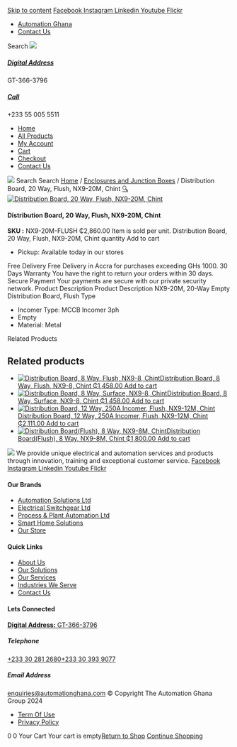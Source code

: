 [Skip to content](https://store.automationghana.com/product/dist-board-nx9-20m-flush-chint/#content)
[ Facebook ](https://www.facebook.com/automationgh/) [ Instagram ](https://www.instagram.com/automationgh/) [ Linkedin ](https://www.linkedin.com/company/the-automation-ghana-limited/) [ Youtube ](https://www.youtube.com/channel/UCurrRDUSm5oIW39VXjn1u0w) [ Flickr ](https://www.flickr.com/photos/181794037@N07/)
  * [ Automation Ghana ](https://automationghana.com)
  * [ Contact Us ](https://store.automationghana.com/contact/)


Search
[ ![](https://store.automationghana.com/wp-content/uploads/2024/04/Website-TAGG-Logo-BLUE.png) ](https://store.automationghana.com/)
[ ](https://maps.app.goo.gl/m4xeaagWCNbLk4jM6)
#####  [ Digital Address ](https://maps.app.goo.gl/m4xeaagWCNbLk4jM6)
GT-366-3796 
[ ](tel:+233550055511)
#####  [ Call ](tel:+233550055511)
+233 55 005 5511 
  * [Home](https://store.automationghana.com/)
  * [All Products](https://store.automationghana.com/shop/)
  * [My Account](https://store.automationghana.com/my-account/)
  * [Cart](https://store.automationghana.com/cart/)
  * [Checkout](https://store.automationghana.com/checkout/)
  * [Contact Us](https://store.automationghana.com/contact/)


[![](https://store.automationghana.com/wp-content/uploads/2024/04/AutomationGhana_logo_white.png)](https://store.automationghana.com)
Search
Search
[Home](https://store.automationghana.com) / [Enclosures and Junction Boxes](https://store.automationghana.com/product-category/enclosures-and-junction-boxes/) / Distribution Board, 20 Way, Flush, NX9-20M, Chint
[🔍](https://store.automationghana.com/product/dist-board-nx9-20m-flush-chint/)
[![Distribution Board, 20 Way, Flush, NX9-20M, Chint](https://store.automationghana.com/wp-content/uploads/2020/04/NX9-8-Surface-Chint.jpg)](https://store.automationghana.com/wp-content/uploads/2020/04/NX9-8-Surface-Chint.jpg)
####  Distribution Board, 20 Way, Flush, NX9-20M, Chint 
**SKU :** NX9-20M-FLUSH 
₵2,860.00
Item is sold per unit.
Distribution Board, 20 Way, Flush, NX9-20M, Chint quantity
Add to cart
  * Pickup: Available today in our stores


Free Delivery 
Free Delivery in Accra for purchases exceeding GHs 1000. 
30 Days Warranty 
You have the right to return your orders within 30 days. 
Secure Payment 
Your payments are secure with our private security network. 
Product Description
Product Description
NX9-20M, 20-Way Empty Distribution Board, Flush Type 
  * Incomer Type: MCCB Incomer 3ph
  * Empty
  * Material: Metal


Related Products 
## Related products
  * [![Distribution Board, 8 Way, Flush, NX9-8, Chint](https://store.automationghana.com/wp-content/uploads/2020/04/NX9-8-Flush-Chint-300x300.jpg)Distribution Board, 8 Way, Flush, NX9-8, Chint ₵1,458.00 ](https://store.automationghana.com/product/dist-board-nx9-8-flush-chint/)
[Add to cart](https://store.automationghana.com/product/dist-board-nx9-20m-flush-chint/?add-to-cart=1708)
  * [![Distribution Board, 8 Way, Surface, NX9-8, Chint](https://store.automationghana.com/wp-content/uploads/2020/04/NX9-8-Flush-Chint-300x300.jpg)Distribution Board, 8 Way, Surface, NX9-8, Chint ₵1,458.00 ](https://store.automationghana.com/product/dist-board-nx9-8-surface-chint/)
[Add to cart](https://store.automationghana.com/product/dist-board-nx9-20m-flush-chint/?add-to-cart=1709)
  * [![Distribution Board, 12 Way, 250A Incomer, Flush, NX9-12M, Chint](https://store.automationghana.com/wp-content/uploads/2020/04/NX9-8-Surface-Chint.jpg)Distribution Board, 12 Way, 250A Incomer, Flush, NX9-12M, Chint ₵2,111.00 ](https://store.automationghana.com/product/dist-board-nx9-12m-flush-nm8-250-chint/)
[Add to cart](https://store.automationghana.com/product/dist-board-nx9-20m-flush-chint/?add-to-cart=1700)
  * [![Distribution Board\(Flush\), 8 Way, NX9-8M, Chint](https://store.automationghana.com/wp-content/uploads/2019/11/CONSUMER-UNITS-4-e1586086541786-300x300.jpg)Distribution Board(Flush), 8 Way, NX9-8M, Chint ₵1,800.00 ](https://store.automationghana.com/product/dist-board-nx9-8m-flush-chint/)
[Add to cart](https://store.automationghana.com/product/dist-board-nx9-20m-flush-chint/?add-to-cart=1504)


![](https://store.automationghana.com/wp-content/uploads/2024/04/AutomationGhana_logo_white.png)
We provide unique electrical and automation services and products through innovation, training and exceptional customer service.
[ Facebook ](https://www.facebook.com/automationgh/) [ Instagram ](https://www.instagram.com/automationgh/) [ Linkedin ](https://www.linkedin.com/company/the-automation-ghana-limited/) [ Youtube ](https://www.youtube.com/channel/UCurrRDUSm5oIW39VXjn1u0w) [ Flickr ](https://www.flickr.com/photos/181794037@N07/)
#### Our Brands
  * [ Automation Solutions Ltd ](https://store.automationghana.com/product/dist-board-nx9-20m-flush-chint/)
  * [ Electrical Switchgear Ltd ](https://store.automationghana.com/product/dist-board-nx9-20m-flush-chint/)
  * [ Process & Plant Automation Ltd ](https://store.automationghana.com/product/dist-board-nx9-20m-flush-chint/)
  * [ Smart Home Solutions ](https://store.automationghana.com/product/dist-board-nx9-20m-flush-chint/)
  * [ Our Store ](https://store.automationghana.com/product/dist-board-nx9-20m-flush-chint/)


#### Quick Links
  * [ About Us ](https://store.automationghana.com/product/dist-board-nx9-20m-flush-chint/)
  * [ Our Solutions ](https://store.automationghana.com/product/dist-board-nx9-20m-flush-chint/)
  * [ Our Services ](https://store.automationghana.com/product/dist-board-nx9-20m-flush-chint/)
  * [ Industries We Serve ](https://store.automationghana.com/product/dist-board-nx9-20m-flush-chint/)
  * [ Contact Us ](https://store.automationghana.com/product/dist-board-nx9-20m-flush-chint/)


#### Lets Connected
[**Digital Address:** GT-366-3796](https://maps.app.goo.gl/m4xeaagWCNbLk4jM6)
#####  Telephone 
[ +233 30 281 2680](tel:+233302812680)[+233 30 393 9077](https://store.automationghana.com/product/dist-board-nx9-20m-flush-chint/+233303939077)
#####  Email Address 
enquiries@automationghana.com 
© Copyright The Automation Ghana Group 2024
  * [ Term Of Use ](https://store.automationghana.com/product/dist-board-nx9-20m-flush-chint/)
  * [ Privacy Policy ](https://store.automationghana.com/product/dist-board-nx9-20m-flush-chint/)


0
0
Your Cart
Your cart is empty[Return to Shop](https://store.automationghana.com/shop/)
[Continue Shopping](https://store.automationghana.com/product/dist-board-nx9-20m-flush-chint/)
